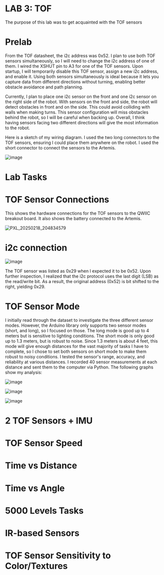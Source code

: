 # LAB 3: TOF

The purpose of this lab was to get acquainted with the TOF sensors

# Prelab

From the TOF datasheet, the i2c address was 0x52. I plan to use both TOF sensors simultaneously, so I will need to change the i2c address of one of them. I wired the XSHUT pin to A3 for one of the TOF sensors. Upon startup, I will temporarily disable this TOF sensor, assign a new i2c address, and enable it. Using both sensors simultaneously is ideal because it lets you capture data from different directions without turning, enabling better obstacle avoidance and path planning. 

Currently, I plan to place one i2c sensor on the front and one i2c sensor on the right side of the robot. With sensors on the front and side, the robot will detect obstacles in front and on the side. This could avoid colliding with walls when making turns. This sensor configuration will miss obstacles behind the robot, so I will be careful when backing up. Overall, I think having sensors facing two different directions will give the most information to the robot. 

Here is a sketch of my wiring diagram. I used the two long connectors to the TOF sensors, ensuring I could place them anywhere on the robot. I used the short connector to connect the sensors to the Artemis. 

![image](https://github.com/user-attachments/assets/24f8e27f-46cc-4d0c-abe6-355124e38a58)

# Lab Tasks 

# TOF Sensor Connections

This shows the hardware connections for the TOF sensors to the QWIIC breakout board. It also shows the battery connected to the Artemis.

![PXL_20250218_204834579](https://github.com/user-attachments/assets/e4b174f3-69d6-40ad-9f4e-cc34e2169ea8)

# i2c connection

![image](https://github.com/user-attachments/assets/750244fc-d572-42f2-9d72-caebfe939504)

The TOF sensor was listed as 0x29 when I expected it to be 0x52. Upon further inspection, I realized that the i2c protocol uses the last digit (LSB) as the read/write bit. As a result, the original address (0x52) is bit shifted to the right, yielding 0x29. 

# TOF Sensor Mode

I initially read through the dataset to investigate the three different sensor modes. However, the Arduino library only supports two sensor modes (short, and long), so I focused on those. The long mode is good up to 4 meters but is sensitive to lighting conditions. The short mode is only good up to 1.3 meters, but is robust to noise. Since 1.3 meters is about 4 feet, this mode will give enough distances for the vast majority of tasks I have to complete, so I chose to set both sensors on short mode to make them robust to noisy conditions. I tested the sensor's range, accuracy, and reliability at various distances. I recorded 40 sensor measurements at each distance and sent them to the computer via Python. The following graphs show my analysis:

![image](https://github.com/user-attachments/assets/8306f012-066d-413b-b9ab-2f5689e1ddc2)

![image](https://github.com/user-attachments/assets/5703794e-2ccd-4337-ad8b-0452dbb3f58a)

![image](https://github.com/user-attachments/assets/f88bb1d1-6de9-41e1-a915-0459d39c09b2)




# 2 TOF Sensors + IMU

# TOF Sensor Speed

# Time vs Distance

# Time vs Angle

# 5000 Levels Tasks

# IR-based Sensors

# TOF Sensor Sensitivity to Color/Textures




